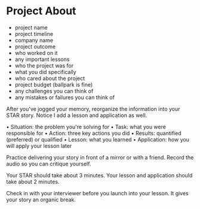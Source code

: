 # Project About

- project name
- project timeline
- company name
- project outcome
- who worked on it
- any important lessons
- who the project was for
- what you did specifically
- who cared about the project
- project budget (ballpark is fine)
- any challenges you can think of
- any mistakes or failures you can think of

After you've jogged your memory, reorganize the information into your STAR story. Notice I add a lesson and application as well.

• Situation: the problem you're solving for
• Task: what you were responsible for
• Action: three key actions you did
• Results: quantified (preferred) or qualified
• Lesson: what you learned
• Application: how you will apply your lesson later

Practice delivering your story in front of a mirror or with a friend. Record the audio so you can critique yourself.

Your STAR should take about 3 minutes. Your lesson and application should take about 2 minutes.

Check in with your interviewer before you launch into your lesson. It gives your story an organic break.
